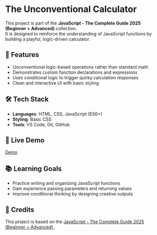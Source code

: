 # The Unconventional Calculator

This project is part of the **JavaScript - The Complete Guide 2025 (Beginner + Advanced)** collection.  
It is designed to reinforce the understanding of JavaScript functions by building a playful, logic-driven calculator.

## 📌 Features
- Unconventional logic-based operations rather than standard math
- Demonstrates custom function declarations and expressions
- Uses conditional logic to trigger quirky calculation responses
- Clean and interactive UI with basic styling

## 🛠️ Tech Stack
- **Languages**: HTML, CSS, JavaScript (ES6+)
- **Styling**: Basic CSS
- **Tools**: VS Code, Git, GitHub

## 🚀 Live Demo
[Demo](https://flavia3107.github.io/calculator/)

## 📚 Learning Goals
- Practice writing and organizing JavaScript functions
- Gain experience passing parameters and returning values
- Improve conditional thinking by designing creative outputs

## 📖 Credits
This project is based on the [JavaScript - The Complete Guide 2025 (Beginner + Advanced)
](https://www.udemy.com/course/javascript-the-complete-guide-2020-beginner-advanced/).
